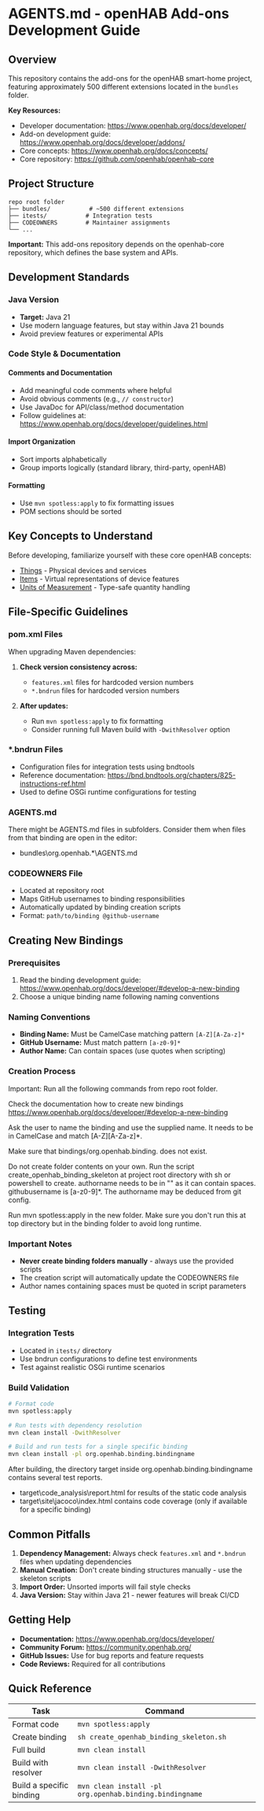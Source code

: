 # AGENTS.md - openHAB Add-ons Development Guide

## Overview

This repository contains the add-ons for the openHAB smart-home project, featuring approximately 500 different extensions located in the `bundles` folder.

**Key Resources:**
- Developer documentation: https://www.openhab.org/docs/developer/
- Add-on development guide: https://www.openhab.org/docs/developer/addons/
- Core concepts: https://www.openhab.org/docs/concepts/
- Core repository: https://github.com/openhab/openhab-core

## Project Structure

```
repo root folder
├── bundles/           # ~500 different extensions
├── itests/           # Integration tests
├── CODEOWNERS        # Maintainer assignments
└── ...
```

**Important:** This add-ons repository depends on the openhab-core repository, which defines the base system and APIs.

## Development Standards

### Java Version
- **Target:** Java 21
- Use modern language features, but stay within Java 21 bounds
- Avoid preview features or experimental APIs

### Code Style & Documentation

#### Comments and Documentation
- Add meaningful code comments where helpful
- Avoid obvious comments (e.g., `// constructor`)
- Use JavaDoc for API/class/method documentation
- Follow guidelines at: https://www.openhab.org/docs/developer/guidelines.html

#### Import Organization
- Sort imports alphabetically
- Group imports logically (standard library, third-party, openHAB)

#### Formatting
- Use `mvn spotless:apply` to fix formatting issues
- POM sections should be sorted

## Key Concepts to Understand

Before developing, familiarize yourself with these core openHAB concepts:
- [Things](https://www.openhab.org/docs/concepts/things.html) - Physical devices and services
- [Items](https://www.openhab.org/docs/concepts/items.html) - Virtual representations of device features  
- [Units of Measurement](https://www.openhab.org/docs/concepts/units-of-measurement.html) - Type-safe quantity handling

## File-Specific Guidelines

### pom.xml Files
When upgrading Maven dependencies:

1. **Check version consistency across:**
   - `features.xml` files for hardcoded version numbers
   - `*.bndrun` files for hardcoded version numbers

2. **After updates:**
   - Run `mvn spotless:apply` to fix formatting
   - Consider running full Maven build with `-DwithResolver` option

### *.bndrun Files
- Configuration files for integration tests using bndtools
- Reference documentation: https://bnd.bndtools.org/chapters/825-instructions-ref.html
- Used to define OSGi runtime configurations for testing

### AGENTS.md
There might be AGENTS.md files in subfolders. Consider them when files from that binding are open in the editor:
- bundles\org.openhab.*\AGENTS.md

### CODEOWNERS File
- Located at repository root
- Maps GitHub usernames to binding responsibilities
- Automatically updated by binding creation scripts
- Format: `path/to/binding @github-username`

## Creating New Bindings

### Prerequisites
1. Read the binding development guide: https://www.openhab.org/docs/developer/#develop-a-new-binding
2. Choose a unique binding name following naming conventions

### Naming Conventions
- **Binding Name:** Must be CamelCase matching pattern `[A-Z][A-Za-z]*`
- **GitHub Username:** Must match pattern `[a-z0-9]*` 
- **Author Name:** Can contain spaces (use quotes when scripting)

### Creation Process

Important: Run all the following commands from repo root folder.

Check the documentation how to create new bindings
https://www.openhab.org/docs/developer/#develop-a-new-binding

Ask the user to name the binding <bindingname> and use the supplied name. It needs to be in CamelCase and match [A-Z][A-Za-z]*.

Make sure that bindings/org.openhab.binding.<bindingname> does not exist.

Do not create folder contents on your own. Run the script create_openhab_binding_skeleton at project root directory with sh or powershell to create.
authorname needs to be in "" as it can contain spaces.
githubusername is [a-z0-9]*.
The authorname may be deduced from git config.

Run mvn spotless:apply in the new folder. Make sure you don't run this at top directory but in the binding folder to avoid long runtime.

### Important Notes
- **Never create binding folders manually** - always use the provided scripts
- The creation script will automatically update the CODEOWNERS file
- Author names containing spaces must be quoted in script parameters

## Testing

### Integration Tests
- Located in `itests/` directory
- Use bndrun configurations to define test environments
- Test against realistic OSGi runtime scenarios

### Build Validation
```bash
# Format code
mvn spotless:apply

# Run tests with dependency resolution
mvn clean install -DwithResolver

# Build and run tests for a single specific binding
mvn clean install -pl org.openhab.binding.bindingname
```

After building, the directory target inside org.openhab.binding.bindingname contains several test reports.
- target\code_analysis\report.html for results of the static code analysis
- target\site\jacoco\index.html contains code coverage (only if available for a specific binding)

## Common Pitfalls

1. **Dependency Management:** Always check `features.xml` and `*.bndrun` files when updating dependencies
2. **Manual Creation:** Don't create binding structures manually - use the skeleton scripts
3. **Import Order:** Unsorted imports will fail style checks
4. **Java Version:** Stay within Java 21 - newer features will break CI/CD

## Getting Help

- **Documentation:** https://www.openhab.org/docs/developer/
- **Community Forum:** https://community.openhab.org/
- **GitHub Issues:** Use for bug reports and feature requests
- **Code Reviews:** Required for all contributions

## Quick Reference

| Task | Command |
|------|---------|
| Format code | `mvn spotless:apply` |
| Create binding | `sh create_openhab_binding_skeleton.sh` |
| Full build | `mvn clean install` |
| Build with resolver | `mvn clean install -DwithResolver` |
| Build a specific binding | `mvn clean install -pl org.openhab.binding.bindingname` |
